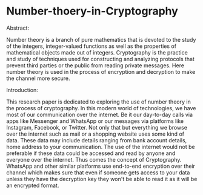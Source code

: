 # Number-thoery-in-Cryptography

Abstract:

Number theory is a branch of pure mathematics that is devoted to the study of the integers, integer-valued functions as well as the properties of mathematical objects made out of integers. Cryptography is the practice and study of techniques used for constructing and analyzing protocols that prevent third parties or the public from reading private messages. Here number theory is used in the process of encryption and decryption to make the channel more secure.


Introduction:

This research paper is dedicated to exploring the use of number theory in the process of cryptography. In this modern world of technologies, we have most of our communication over the internet. Be it our day-to-day calls via apps like Messenger and WhatsApp or our messages via platforms like Instagram, Facebook, or Twitter. Not only that but everything we browse over the internet such as mail or a shopping website uses some kind of data. These data may include details ranging from bank account details, home address to your communication. The use of the internet would not be preferable if these data could be accessed and read by anyone and everyone over the internet. Thus comes the concept of Cryptography. WhatsApp and other similar platforms use end-to-end encryption over their channel which makes sure that even if someone gets access to your data unless they have the decryption key they won't be able to read it as it will be an encrypted format.
